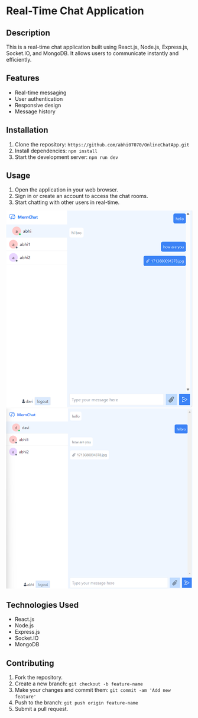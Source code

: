 # Real-Time Chat Application

## Description

This is a real-time chat application built using React.js, Node.js, Express.js, Socket.IO, and MongoDB. It allows users to communicate instantly and efficiently.

## Features

- Real-time messaging
- User authentication
- Responsive design
- Message history

## Installation

1. Clone the repository: `https://github.com/abhi07070/OnlineChatApp.git`
2. Install dependencies: `npm install`
3. Start the development server: `npm run dev`

## Usage

1. Open the application in your web browser.
2. Sign in or create an account to access the chat rooms.
3. Start chatting with other users in real-time.

![Chat Rooms](/Images/img1.png)
![Chat Rooms](/Images/img2.png)

## Technologies Used

- React.js
- Node.js
- Express.js
- Socket.IO
- MongoDB

## Contributing

1. Fork the repository.
2. Create a new branch: `git checkout -b feature-name`
3. Make your changes and commit them: `git commit -am 'Add new feature'`
4. Push to the branch: `git push origin feature-name`
5. Submit a pull request.

